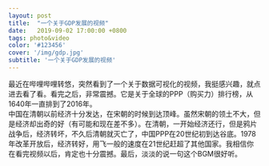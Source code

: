 ```yaml
---
layout: post
title:  "一个关于GDP发展的视频"
date:   2019-09-02 17:00:00 +0800
tags: photo&video
color: '#123456'
cover: '/img/gdp.jpg'
subtitle: '一个关于GDP发展的视频'
---
```

最近在哔哩哔哩转悠，突然看到了一个关于数据可视化的视频，我挺感兴趣，就点进去看了看。看完之后，非常震撼。它是关于全球的PPP（购买力）排行榜，从1640年一直排到了2016年。<br>
中国在清朝以前经济十分发达，在宋朝的时候到达顶峰。虽然宋朝的领土不大，但是经济却出奇的好（有可能和现在差不多）。在清朝，一开始经济还行，但是鸦片战争后，经济转坏，不久后清朝就灭亡了，中国PPP在20世纪初到达谷底。1978年改革开放后，经济转好，用飞一般的速度在21世纪赶超了其他国家。我相信你在看完视频以后，肯定也十分震撼。最后，淡淡的说一句这个BGM很好听。<br>
<div id="video"></div>
<script src="//cdn.jsdelivr.net/npm/xgplayer@2.1.12/browser/index.js" charset="utf-8"></script>
  <script>
  let player = new Player({
	"id": "video",
	"url": "https://pinwen.gitee.io/video/gdp.mp4",
	"playsinline": true,
	"whitelist": [
			""
	],
	"keyShortcut": "on",
	"download": true,
	"poster": "https://pinwen.cc/img/gdp.jpg"
  });

      </script>
